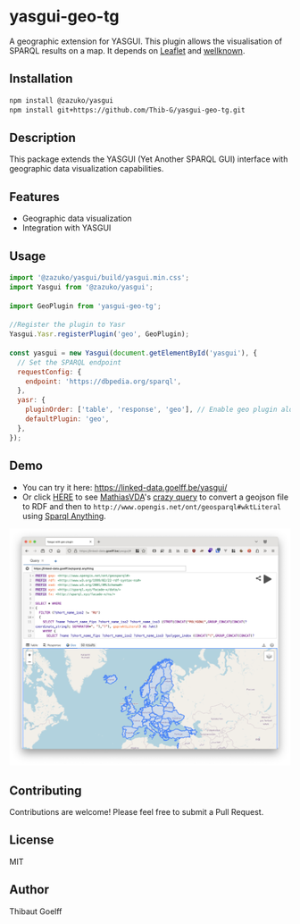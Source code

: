# yasgui-geo-tg

A geographic extension for YASGUI. This plugin allows the visualisation of SPARQL results on a map.
It depends on [Leaflet](https://leafletjs.com/) and [wellknown](https://github.com/mapbox/wellknown).

## Installation

```bash
npm install @zazuko/yasgui
npm install git+https://github.com/Thib-G/yasgui-geo-tg.git
```

## Description

This package extends the YASGUI (Yet Another SPARQL GUI) interface with geographic data visualization capabilities.

## Features

- Geographic data visualization
- Integration with YASGUI

## Usage

```javascript
import '@zazuko/yasgui/build/yasgui.min.css';
import Yasgui from '@zazuko/yasgui';

import GeoPlugin from 'yasgui-geo-tg';

//Register the plugin to Yasr
Yasgui.Yasr.registerPlugin('geo', GeoPlugin);

const yasgui = new Yasgui(document.getElementById('yasgui'), {
  // Set the SPARQL endpoint
  requestConfig: {
    endpoint: 'https://dbpedia.org/sparql',
  },
  yasr: {
    pluginOrder: ['table', 'response', 'geo'], // Enable geo plugin alongside default table
    defaultPlugin: 'geo',
  },
});
```

## Demo

- You can try it here: https://linked-data.goelff.be/yasgui/
- Or click [HERE](<https://linked-data.goelff.be/yasgui/#query=PREFIX%20gsp%3A%20%3Chttp%3A%2F%2Fwww.opengis.net%2Font%2Fgeosparql%23%3E%0APREFIX%20rdf%3A%20%3Chttp%3A%2F%2Fwww.w3.org%2F1999%2F02%2F22-rdf-syntax-ns%23%3E%0APREFIX%20xsd%3A%20%3Chttp%3A%2F%2Fwww.w3.org%2F2001%2FXMLSchema%23%3E%0APREFIX%20xyz%3A%20%3Chttp%3A%2F%2Fsparql.xyz%2Ffacade-x%2Fdata%2F%3E%0APREFIX%20fx%3A%20%3Chttp%3A%2F%2Fsparql.xyz%2Ffacade-x%2Fns%2F%3E%0A%0ASELECT%20*%20WHERE%20%0A%7B%0A%20%20FILTER%20(%3Fshort_name_iso2%20!%3D%20'RU')%0A%20%20%7B%20%20%20%20%0A%20%20%20%20SELECT%20%3Fname%20%3Fshort_name_fips%20%3Fshort_name_iso2%20%3Fshort_name_iso3%20(STRDT(CONCAT(%22POLYGON(%22%2CGROUP_CONCAT(CONCAT(%3Fcoordinate_string)%3B%20SEPARATOR%3D%22%2C%20%22)%2C%22)%22)%2C%20gsp%3AwktLiteral)%20AS%20%3Fwkt)%0A%20%20%20%20WHERE%20%7B%0A%20%20%20%20%20%20SELECT%20%3Fname%20%3Fshort_name_fips%20%3Fshort_name_iso2%20%3Fshort_name_iso3%20%3Fpolygon_index%20(CONCAT(%22(%22%2CGROUP_CONCAT(CONCAT(%3Fwkt_coordinate)%3B%20SEPARATOR%3D%22%2C%20%22)%2C%22)%22)%20AS%20%3Fcoordinate_string)%0A%20%20%20%20%20%20WHERE%20%7B%0A%20%20%20%20%20%20%20%20SERVICE%20%3Cx-sparql-anything%3Alocation%3A%3E%20%7B%0A%20%20%20%20%20%20%20%20%20%20fx%3Aproperties%20fx%3Alocation%20%22https%3A%2F%2Fraw.githubusercontent.com%2FleakyMirror%2Fmap-of-europe%2Frefs%2Fheads%2Fmaster%2FGeoJSON%2Feurope.geojson%22%20%3B%0A%20%20%20%20%20%20%20%20%20%20%20%20%20%20%20%20%20%20%20%20%20%20%20%20fx%3Amedia-type%20%20%22application%2Fjson%22%20.%09%0A%20%20%20%20%20%20%20%20%20%20%3Fs%20xyz%3Atype%20%22Feature%22%3B%0A%20%20%20%20%20%20%20%20%20%20xyz%3Ageometry%20%3Fgeom%3B%0A%20%20%20%20%20%20%20%20%20%20xyz%3Aproperties%20%3Fprops.%0A%0A%20%20%20%20%20%20%20%20%20%20%3Fprops%20xyz%3ANAME%20%3Fname%3B%0A%20%20%20%20%20%20%20%20%20%20xyz%3AFIPS%20%3Fshort_name_fips%3B%0A%20%20%20%20%20%20%20%20%20%20xyz%3AISO2%20%3Fshort_name_iso2%3B%0A%20%20%20%20%20%20%20%20%20%20xyz%3AISO3%20%3Fshort_name_iso3.%0A%0A%20%20%20%20%20%20%20%20%20%20%3Fgeom%20xyz%3Atype%20%3Fwkt_type%3B%0A%20%20%20%20%20%20%20%20%20%20xyz%3Acoordinates%20%3Fmulti_polygon.%0A%0A%20%20%20%20%20%20%20%20%20%20%3Fmulti_polygon%20%3Flist_polygon_element%20%3Fpolygon%20.%0A%20%20%20%20%20%20%20%20%20%20BIND%20(xsd%3Ainteger(replace(STR(%3Flist_polygon_element)%2C'http%3A%2F%2Fwww.w3.org%2F1999%2F02%2F22-rdf-syntax-ns%23_'%2C''))%20AS%20%3Fpolygon_index)%0A%0A%20%20%20%20%20%20%20%20%20%20%3Fpolygon%20%3Flist_coordinate_element%20%3Fcoordinate%20.%0A%20%20%20%20%20%20%20%20%20%20BIND%20(xsd%3Ainteger(replace(STR(%3Flist_coordinate_element)%2C'http%3A%2F%2Fwww.w3.org%2F1999%2F02%2F22-rdf-syntax-ns%23_'%2C''))%20AS%20%3Fcoordinate_index)%0A%0A%20%20%20%20%20%20%20%20%20%20%3Fcoordinate%20rdf%3A_1%20%3Flongitude%3B%0A%20%20%20%20%20%20%20%20%20%20%20%20%20%20%20%20%20%20%20%20%20%20rdf%3A_2%20%3Flatitude.%0A%0A%20%20%20%20%20%20%20%20%20%20BIND%20(CONCAT(str(%3Flongitude)%2C%20%22%20%22%2C%20str(%3Flatitude))%20AS%20%3Fwkt_coordinate)%20%20%0A%20%20%20%20%20%20%20%20%20%20%0A%20%20%20%20%20%20%20%20%20%20FILTER%20(str(%3Fwkt_type)%20%3D%20%22Polygon%22)%0A%20%20%20%20%20%20%20%20%7D%0A%20%20%20%20%20%20%7D%0A%20%20%20%20%20%20GROUP%20BY%20%3Fname%20%3Fshort_name_fips%20%3Fshort_name_iso2%20%3Fshort_name_iso3%20%3Fpolygon_index%0A%20%20%20%20%20%20ORDER%20BY%20%3Fcoordinate_index%20%0A%20%20%20%20%7D%0A%20%20%20%20GROUP%20BY%20%3Fname%20%3Fshort_name_fips%20%3Fshort_name_iso2%20%3Fshort_name_iso3%0A%20%20%20%20ORDER%20BY%20%3Fpolygon_index%20%0A%20%20%7D%0A%20%20UNION%0A%20%20%7B%0A%20%20%20%20SELECT%20%3Fname%20%3Fshort_name_fips%20%3Fshort_name_iso2%20%3Fshort_name_iso3%20(STRDT(CONCAT(%22MULTIPOLYGON(%22%2CGROUP_CONCAT(CONCAT(%3Fpolygon_string)%3B%20SEPARATOR%3D%22%2C%20%22)%2C%22)%22)%2C%20gsp%3AwktLiteral)%20AS%20%3Fwkt)%0A%20%20%20%20WHERE%20%7B%0A%20%20%20%20%20%20SELECT%20%3Fname%20%3Fshort_name_fips%20%3Fshort_name_iso2%20%3Fshort_name_iso3%20%3Fmultipolygon_index%20(CONCAT(%22(%22%2CGROUP_CONCAT(CONCAT(%3Fcoordinate_string)%3B%20SEPARATOR%3D%22)%2C%20(%22)%2C%22)%22)%20AS%20%3Fpolygon_string)%0A%20%20%20%20%20%20WHERE%20%7B%0A%20%20%20%20%20%20%20%20SELECT%20%3Fname%20%3Fshort_name_fips%20%3Fshort_name_iso2%20%3Fshort_name_iso3%20%3Fmultipolygon_index%20%3Fpolygon_index%20(CONCAT(%22(%22%2CGROUP_CONCAT(CONCAT(%3Fwkt_coordinate)%3B%20SEPARATOR%3D%22%2C%20%22)%2C%22)%22)%20AS%20%3Fcoordinate_string)%0A%20%20%20%20%20%20%20%20WHERE%20%7B%0A%20%20%20%20%20%20%20%20SERVICE%20%3Cx-sparql-anything%3Alocation%3A%3E%20%7B%0A%20%20%20%20%20%20%20%20%20%20fx%3Aproperties%20fx%3Alocation%20%22https%3A%2F%2Fraw.githubusercontent.com%2FleakyMirror%2Fmap-of-europe%2Frefs%2Fheads%2Fmaster%2FGeoJSON%2Feurope.geojson%22%20%3B%0A%20%20%20%20%20%20%20%20%20%20%20%20%20%20%20%20%20%20%20%20%20%20%20%20fx%3Amedia-type%20%20%22application%2Fjson%22%20.%09%0A%20%20%20%20%20%20%20%20%20%20%20%20%3Fs%20xyz%3Atype%20%22Feature%22%3B%0A%20%20%20%20%20%20%20%20%20%20%20%20xyz%3Ageometry%20%3Fgeom%3B%0A%20%20%20%20%20%20%20%20%20%20%20%20xyz%3Aproperties%20%3Fprops.%0A%0A%20%20%20%20%20%20%20%20%20%20%20%20%3Fprops%20xyz%3ANAME%20%3Fname%3B%0A%20%20%20%20%20%20%20%20%20%20%20%20xyz%3AFIPS%20%3Fshort_name_fips%3B%0A%20%20%20%20%20%20%20%20%20%20%20%20xyz%3AISO2%20%3Fshort_name_iso2%3B%0A%20%20%20%20%20%20%20%20%20%20%20%20xyz%3AISO3%20%3Fshort_name_iso3.%0A%0A%20%20%20%20%20%20%20%20%20%20%20%20%3Fgeom%20xyz%3Atype%20%3Fwkt_type%3B%0A%20%20%20%20%20%20%20%20%20%20%20%20%0A%20%20%20%20%20%20%20%20%20%20%20%20xyz%3Acoordinates%20%3Fmulti_polygon_collection.%0A%0A%20%20%20%20%20%20%20%20%20%20%20%20%3Fmulti_polygon_collection%20%3Flist_multipolygon_element%20%3Fmulti_polygon.%0A%20%20%20%20%20%20%20%20%20%20%20%20BIND%20(xsd%3Ainteger(replace(STR(%3Flist_multipolygon_element)%2C'http%3A%2F%2Fwww.w3.org%2F1999%2F02%2F22-rdf-syntax-ns%23_'%2C''))%20AS%20%3Fmultipolygon_index)%0A%0A%20%20%20%20%20%20%20%20%20%20%20%20%3Fmulti_polygon%20%3Flist_polygon_element%20%3Fpolygon%20.%0A%20%20%20%20%20%20%20%20%20%20%20%20BIND%20(xsd%3Ainteger(replace(STR(%3Flist_polygon_element)%2C'http%3A%2F%2Fwww.w3.org%2F1999%2F02%2F22-rdf-syntax-ns%23_'%2C''))%20AS%20%3Fpolygon_index)%0A%0A%20%20%20%20%20%20%20%20%20%20%20%20%3Fpolygon%20%3Flist_coordinate_element%20%3Fcoordinate%20.%0A%20%20%20%20%20%20%20%20%20%20%20%20BIND%20(xsd%3Ainteger(replace(STR(%3Flist_coordinate_element)%2C'http%3A%2F%2Fwww.w3.org%2F1999%2F02%2F22-rdf-syntax-ns%23_'%2C''))%20AS%20%3Fcoordinate_index)%0A%0A%20%20%20%20%20%20%20%20%20%20%20%20%3Fcoordinate%20rdf%3A_1%20%3Flongitude%3B%0A%20%20%20%20%20%20%20%20%20%20%20%20%20%20%20%20%20%20%20%20%20%20%20%20rdf%3A_2%20%3Flatitude.%0A%0A%20%20%20%20%20%20%20%20%20%20%20%20BIND%20(CONCAT(str(%3Flongitude)%2C%20%22%20%22%2C%20str(%3Flatitude))%20AS%20%3Fwkt_coordinate)%20%20%0A%20%20%20%20%20%20%20%20%20%20%20%20%0A%20%20%20%20%20%20%20%20%20%20%20%20FILTER%20(str(%3Fwkt_type)%20%3D%20%22MultiPolygon%22)%0A%20%20%20%20%20%20%20%20%20%20%7D%0A%20%20%20%20%20%20%20%20%7D%0A%20%20%20%20%20%20%20%20GROUP%20BY%20%3Fname%20%3Fshort_name_fips%20%3Fshort_name_iso2%20%3Fshort_name_iso3%20%3Fmultipolygon_index%20%3Fpolygon_index%0A%20%20%20%20%20%20%20%20ORDER%20BY%20%3Fcoordinate_index%20%0A%20%20%20%20%20%20%7D%0A%20%20%20%20%20%20GROUP%20BY%20%3Fname%20%3Fshort_name_fips%20%3Fshort_name_iso2%20%3Fshort_name_iso3%20%3Fmultipolygon_index%0A%20%20%20%20%20%20ORDER%20BY%20%3Fpolygon_index%20%0A%20%20%20%20%7D%0A%20%20%20%20GROUP%20BY%20%3Fname%20%3Fshort_name_fips%20%3Fshort_name_iso2%20%3Fshort_name_iso3%0A%20%20%20%20ORDER%20BY%20%3Fmultipolygon_index%20%0A%20%20%7D%0A%7D&endpoint=https%3A%2F%2Flinked-data.goelff.be%2Fsparql.anything&requestMethod=POST&tabTitle=Query&headers=%7B%7D&contentTypeConstruct=application%2Fn-triples%2C*%2F*%3Bq%3D0.9&contentTypeSelect=application%2Fsparql-results%2Bjson%2C*%2F*%3Bq%3D0.9&outputFormat=geo&outputSettings=%7B%7D>) to see [MathiasVDA](https://github.com/MathiasVDA)'s [crazy query](crazy-query.sparql) to convert a geojson file to RDF and then to `http://www.opengis.net/ont/geosparql#wktLiteral` using [Sparql Anything](https://github.com/SPARQL-Anything/sparql.anything).

![Crazy Query](crazy-query.png 'Crazy Query')

## Contributing

Contributions are welcome! Please feel free to submit a Pull Request.

## License

MIT

## Author

Thibaut Goelff
